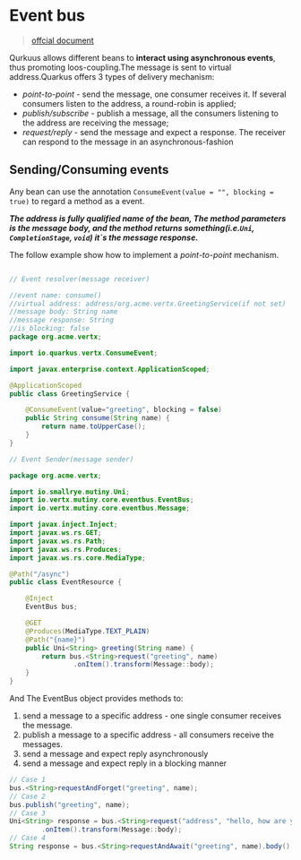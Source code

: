 # Event bus
>[offcial document](https://quarkus.io/guides/reactive-event-bus)

Qurkuus allows different beans to **interact using asynchronous events**, thus promoting loos-coupling.The message is sent to virtual address.Quarkus offers 3 types of delivery mechanism:

- *point-to-point* - send the message, one consumer receives it. If several consumers listen to the address, a round-robin is applied;
- *publish/subscribe* - publish a message, all the consumers listening to the address are receiving the message;
- *request/reply* - send the message and expect a response. The receiver can respond to the message in an asynchronous-fashion

## Sending/Consuming events

Any bean can use the annotation `ConsumeEvent(value = "", blocking = true)` to regard a method as a event.

***The address is fully qualified name of the bean, The method parameters is the message body, and the method returns something(i.e.`Uni`, `CompletionStage`, `void`) it`s the message response.*** 

The follow example show how to implement a *point-to-point* mechanism.

```java

// Event resolver(message receiver)

//event name: consume()
//virtual address: address/org.acme.vertx.GreetingService(if not set)
//message body: String name
//message response: String
//is_blocking: false
package org.acme.vertx;

import io.quarkus.vertx.ConsumeEvent;

import javax.enterprise.context.ApplicationScoped;

@ApplicationScoped
public class GreetingService {

    @ConsumeEvent(value="greeting", blocking = false)                       
    public String consume(String name) {    
        return name.toUpperCase();
    }
}
```

```java
// Event Sender(message sender)

package org.acme.vertx;

import io.smallrye.mutiny.Uni;
import io.vertx.mutiny.core.eventbus.EventBus;
import io.vertx.mutiny.core.eventbus.Message;

import javax.inject.Inject;
import javax.ws.rs.GET;
import javax.ws.rs.Path;
import javax.ws.rs.Produces;
import javax.ws.rs.core.MediaType;

@Path("/async")
public class EventResource {

    @Inject
    EventBus bus;                                       

    @GET
    @Produces(MediaType.TEXT_PLAIN)
    @Path("{name}")
    public Uni<String> greeting(String name) {
        return bus.<String>request("greeting", name)        
                .onItem().transform(Message::body);
    }
}

```

And The EventBus object provides methods to:

1. send a message to a specific address - one single consumer receives the message.
2. publish a message to a specific address - all consumers receive the messages.
3. send a message and expect reply asynchronously
4. send a message and expect reply in a blocking manner

```java
// Case 1
bus.<String>requestAndForget("greeting", name);
// Case 2
bus.publish("greeting", name);
// Case 3
Uni<String> response = bus.<String>request("address", "hello, how are you?")
        .onItem().transform(Message::body);
// Case 4
String response = bus.<String>requestAndAwait("greeting", name).body();
```

